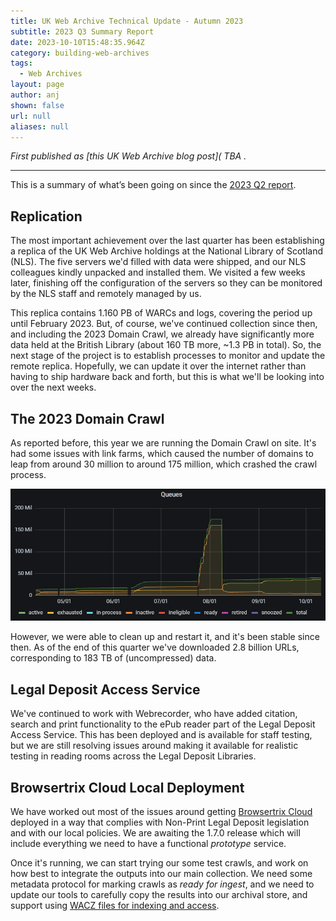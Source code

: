 ```yaml
---
title: UK Web Archive Technical Update - Autumn 2023
subtitle: 2023 Q3 Summary Report
date: 2023-10-10T15:48:35.964Z
category: building-web-archives
tags:
  - Web Archives
layout: page
author: anj
shown: false
url: null
aliases: null
---
```

*First published as \[this UK Web Archive blog post]( TBA .*

- - -

This is a summary of what’s been going on since the [2023 Q2 report](https://blogs.bl.uk/webarchive/2023/07/ukwebarchivetechnicalupdate-summer2023.html).

## Replication

The most important achievement over the last quarter has been establishing a replica of the UK Web Archive holdings at the National Library of Scotland (NLS).  The five servers we'd filled with data were shipped, and our NLS colleagues kindly unpacked and installed them.  We visited a few weeks later, finishing off the configuration of the servers so they can be monitored by the NLS staff and remotely managed by us.

This replica contains 1.160 PB of WARCs and logs, covering the period up until February 2023. But, of course, we've continued collection since then, and including the 2023 Domain Crawl, we already have significantly more data held at the British Library (about 160 TB more, ~1.3 PB in total). So, the next stage of the project is to establish processes to monitor and update the remote replica. Hopefully, we can update it over the internet rather than having to ship hardware back and forth, but this is what we'll be looking into over the next weeks. 

## The 2023 Domain Crawl

As reported before, this year we are running the Domain Crawl on site.  It's had some issues with link farms, which caused the number of domains to leap from around 30 million to around 175 million, which crashed the crawl process. 

![2023 Domain Crawl queues over time, showing peak at 175 million queues.](/assets/images/uploads/2023-10-10-dc2023-queues.png "2023 Domain Crawl queues over time.")

However, we were able to clean up and restart it, and it's been stable since then. As of the end of this quarter we've downloaded 2.8 billion URLs, corresponding to 183 TB of (uncompressed) data.

## Legal Deposit Access Service

We've continued to work with Webrecorder, who have added citation, search and print functionality to the ePub reader part of the Legal Deposit Access Service. This has been deployed and is available for staff testing, but we are still resolving issues around making it available for realistic testing in reading rooms across the Legal Deposit Libraries.

## Browsertrix Cloud Local Deployment

We have worked out most of the issues around getting [Browsertrix Cloud](https://github.com/webrecorder/browsertrix-cloud) deployed in a way that complies with Non-Print Legal Deposit legislation and with our local policies. We are awaiting the 1.7.0 release which will include everything we need to have a functional *prototype* service.

Once it's running, we can start trying our some test crawls, and work on how best to integrate the outputs into our main collection.  We need some metadata protocol for marking crawls as *ready for ingest*, and we need to update our tools to carefully copy the results into our archival store, and support using [WACZ files for indexing and access](https://github.com/webrecorder/py-wacz/pull/38).

